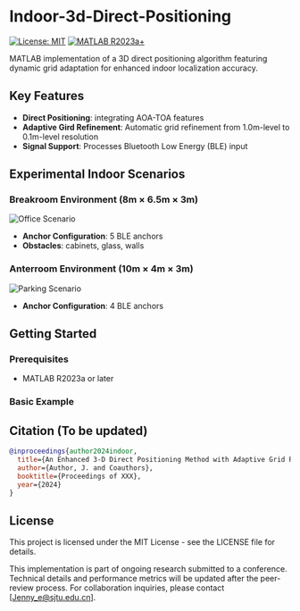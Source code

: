 # Indoor-3d-Direct-Positioning

[![License: MIT](https://img.shields.io/badge/License-MIT-blue.svg)](https://opensource.org/licenses/MIT)
[![MATLAB R2023a+](https://img.shields.io/badge/MATLAB-R2023a%2B-blue)](https://www.mathworks.com)

MATLAB implementation of a 3D direct positioning algorithm featuring dynamic grid adaptation for enhanced indoor localization accuracy.

## Key Features
- **Direct Positioning**: integrating AOA-TOA features
- **Adaptive Gird Refinement**: Automatic grid refinement from 1.0m-level to 0.1m-level resolution
- **Signal Support**: Processes Bluetooth Low Energy (BLE) input

## Experimental Indoor Scenarios
### Breakroom Environment (8m × 6.5m × 3m)
![Office Scenario](docs/office_setup.jpg)
- **Anchor Configuration**: 5 BLE anchors
- **Obstacles**: cabinets, glass, walls

### Anterroom Environment (10m × 4m × 3m)
![Parking Scenario](docs/parking_setup.png)
- **Anchor Configuration**: 4 BLE anchors

## Getting Started
### Prerequisites
- MATLAB R2023a or later

### Basic Example

## Citation (To be updated)
```bibtex
@inproceedings{author2024indoor,
  title={An Enhanced 3-D Direct Positioning Method with Adaptive Grid Refinement in Indoor Environments},
  author={Author, J. and Coauthors},
  booktitle={Proceedings of XXX},
  year={2024}
}
```

## License
This project is licensed under the MIT License - see the LICENSE file for details.

This implementation is part of ongoing research submitted to a conference. Technical details and performance metrics will be updated after the peer-review process. For collaboration inquiries, please contact [Jenny_e@sjtu.edu.cn].



